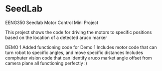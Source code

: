# SeedLab
EENG350 Seedlab Motor Control Mini Project

This project shows the code for driving the motors to specific positions based on the location of a detected aruco marker


DEMO 1
Added functioning code for Demo 1
Includes motor code that can turn robot to specific angles, and move specific distances
Includes comphuter vision code that can identify aruco market angle offset from camera plane 
all functioning perfectly :)
